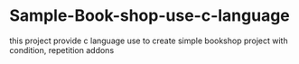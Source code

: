 # Sample-Book-shop-use-c-language

this project provide c language use to create simple bookshop project with condition, repetition addons
 
